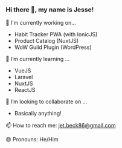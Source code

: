 ### Hi there 👋, my name is Jesse!

🔭 I'm currently working on...
- Habit Tracker PWA (with IonicJS)
- Product Catalog (NuxtJS)
- WoW Guild Plugin (WordPress)

🌱 I’m currently learning ... 
- VueJS
- Laravel
- NuxtJS
- ReactJS

👯 I’m looking to collaborate on ...
- Basically anything!

📫 How to reach me: jet.beck86@gmail.com

😄 Pronouns: He/Him
